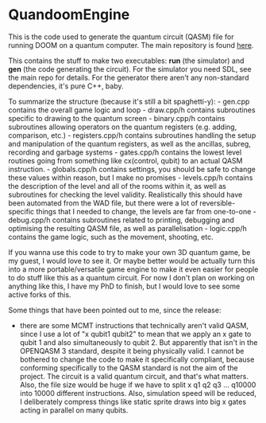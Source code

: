 # QuandoomEngine

This is the code used to generate the quantum circuit (QASM) file for running DOOM on a quantum computer. The main repository is found [here](https://github.com/Lumorti/Quandoom).

This contains the stuff to make two executables: **run** (the simulator) and **gen** (the code generating the circuit). For the simulator you need SDL, see the main repo for details. For the generator there aren't any non-standard dependencies, it's pure C++, baby.

To summarize the structure (because it's still a bit spaghetti-y):
    - gen.cpp contains the overall game logic and loop
    - draw.cpp/h contains subroutines specific to drawing to the quantum screen
    - binary.cpp/h contains subroutines allowing operators on the quantum registers (e.g. adding, comparison, etc.)
    - registers.cpp/h contains subroutines handling the setup and manipulation of the quantum registers, as well as the ancillas, subreg, recording and garbage systems
    - gates.cpp/h contains the lowest level routines going from something like cx(control, qubit) to an actual QASM instruction.
    - globals.cpp/h contains settings, you should be safe to change these values within reason, but I make no promises
    - levels.cpp/h contains the description of the level and all of the rooms within it, as well as subroutines for checking the level validity. Realistically this should have been automated from the WAD file, but there were a lot of reversible-specific things that I needed to change, the levels are far from one-to-one
    - debug.cpp/h contains subroutines related to printing, debugging and optimising the resulting QASM file, as well as parallelisation
    - logic.cpp/h contains the game logic, such as the movement, shooting, etc.

If you wanna use this code to try to make your own 3D quantum game, be my guest, I would love to see it. Or maybe better would be actually turn this into a more portable/versatile game engine to make it even easier for people to do stuff like this as a quantum circuit. For now I don't plan on working on anything like this, I have my PhD to finish, but I would love to see some active forks of this.

Some things that have been pointed out to me, since the release:
 - there are some MCMT instructions that technically aren't valid QASM, since I use a lot of "x qubit1 qubit2" to mean that we apply an x gate to qubit 1 and also simultaneously to qubit 2. But apparently that isn't in the OPENQASM 3 standard, despite it being physically valid. I cannot be bothered to change the code to make it specifically compliant, because conforming specifically to the QASM standard is not the aim of the project. The circuit is a valid quantum circuit, and that's what matters. Also, the file size would be huge if we have to split x q1 q2 q3 ... q10000 into 10000 different instructions. Also, simulation speed will be reduced, I deliberately compress things like static sprite draws into big x gates acting in parallel on many qubits.

